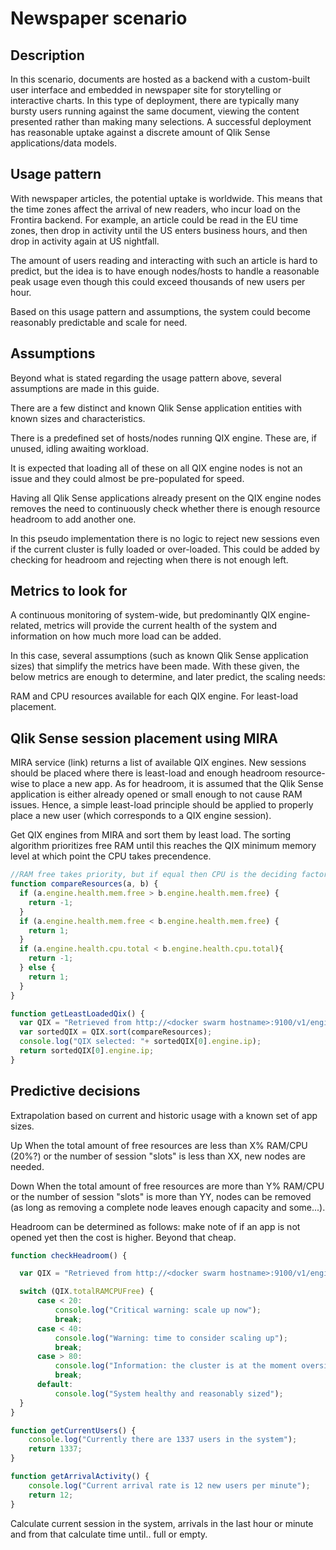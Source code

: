 # Newspaper scenario

## Description

In this scenario, documents are hosted as a backend with a custom-built
user interface and embedded in newspaper site for storytelling or interactive
charts. In this type of deployment, there are typically many bursty users running
against the same document, viewing the content presented rather than making
many selections. A successful deployment has reasonable uptake against a discrete 
amount of Qlik Sense applications/data models.

## Usage pattern

With newspaper articles, the potential uptake is worldwide. This means that 
the time zones affect the arrival of new readers, who incur load on the 
Frontira backend. For example, an article could be read in the EU time zones,
then drop in activity until the US enters business hours, and then drop in 
activity again at US nightfall.

The amount of users reading and interacting with such an article is hard to
predict, but the idea is to have enough nodes/hosts to handle a reasonable peak
usage even though this could exceed thousands of new users per hour.

Based on this usage pattern and assumptions, the system could become reasonably
predictable and scale for need.

## Assumptions

Beyond what is stated regarding the usage pattern above, several assumptions 
are made in this guide.

There are a few distinct and known Qlik Sense application entities with known
sizes and characteristics.

There is a predefined set of hosts/nodes running QIX engine. These are, if
unused, idling awaiting workload.

It is expected that loading all of these on all QIX engine nodes is not an
issue and they could almost be pre-populated for speed.

Having all Qlik Sense applications already present on the QIX engine nodes
removes the need to continuously check whether there is enough resource
headroom to add another one.

In this pseudo implementation there is no logic to reject new sessions
even if the current cluster is fully loaded or over-loaded. This could be
added by checking for headroom and rejecting when there is not enough left.

## Metrics to look for

A continuous monitoring of system-wide, but predominantly QIX engine-related,
metrics will provide the current health of the system and information on how 
much more load can be added.

In this case, several assumptions (such as known Qlik Sense application sizes) 
that simplify the metrics have been made. With these given, the below metrics
are enough to determine, and later predict, the scaling needs:

RAM and CPU resources available for each QIX engine. For least-load placement.

## Qlik Sense session placement using MIRA

MIRA service (link) returns a list of available QIX engines.
New sessions should be placed where there is least-load and enough
headroom resource-wise to place a new app. As for headroom, it is assumed
that the Qlik Sense application is either already opened or small enough to not
cause RAM issues. Hence, a simple least-load principle should be applied 
to properly place a new user (which corresponds to a QIX engine session).

Get QIX engines from MIRA and sort them by least load.
The sorting algorithm prioritizes free RAM until this reaches
the QIX minimum memory level at which point the CPU takes precendence.

```javascript
//RAM free takes priority, but if equal then CPU is the deciding factor
function compareResources(a, b) {
  if (a.engine.health.mem.free > b.engine.health.mem.free) {
    return -1;
  }
  if (a.engine.health.mem.free < b.engine.health.mem.free) {
    return 1;
  }
  if (a.engine.health.cpu.total < b.engine.health.cpu.total){
    return -1;
  } else {
    return 1;
  }
}

function getLeastLoadedQix() {
  var QIX = "Retrieved from http://<docker swarm hostname>:9100/v1/engines"
  var sortedQIX = QIX.sort(compareResources);
  console.log("QIX selected: "+ sortedQIX[0].engine.ip);
  return sortedQIX[0].engine.ip;
}
```

## Predictive decisions

Extrapolation based on current and historic usage with a known set of app sizes.

Up
When the total amount of free resources are less than X% RAM/CPU (20%?) or
the number of session "slots" is less than XX, new nodes are needed.

Down
When the total amount of free resources are more than Y% RAM/CPU or the number
of session "slots" is more than YY, nodes can be removed (as long as removing
a complete node leaves enough capacity and some...).

Headroom can be determined as follows:
make note of if an app is not opened yet then the cost is higher. Beyond that
cheap.

```javascript
function checkHeadroom() {

  var QIX = "Retrieved from http://<docker swarm hostname>:9100/v1/engines"

  switch (QIX.totalRAMCPUFree) {
      case < 20:
          console.log("Critical warning: scale up now");
          break;
      case < 40:
          console.log("Warning: time to consider scaling up");
          break;
      case > 80:
          console.log("Information: the cluster is at the moment oversize");
          break;
      default:
          console.log("System healthy and reasonably sized");
  }
}

function getCurrentUsers() {
    console.log("Currently there are 1337 users in the system");
    return 1337;
}

function getArrivalActivity() {
    console.log("Current arrival rate is 12 new users per minute");
    return 12;
}
```

Calculate current session in the system, arrivals in the last hour or
minute and from that calculate time until.. full or empty.
